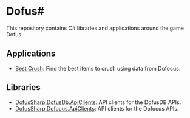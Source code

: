 # Dofus#

This repository contains C# libraries and applications around the game Dofus.

## Applications

- [Best Crush](https://github.com/DofusSharp/DofusSharp/tree/main/BestCrush): Find the best items to crush using data from Dofocus.

## Libraries

- [DofusSharp.DofusDb.ApiClients](https://github.com/DofusSharp/DofusSharp/tree/main/DofusSharp.DofusDb.ApiClients): API clients for the DofusDB APIs.
- [DofusSharp.Dofocus.ApiClients](https://github.com/DofusSharp/DofusSharp/tree/main/DofusSharp.Dofocus.ApiClients): API clients for the Dofocus APIs.
